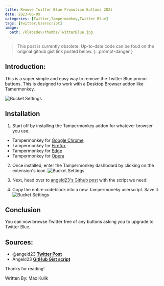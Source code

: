 ```yaml
---
title: Remove Twitter Blue Promotion Buttons 2023
date: 2023-06-09
categories: [Twitter,Tampermonkey,Twitter Blue]
tags: [Twitter,Userscript]
image:
  path: /klabsdev/thumbs/TwitterBlue.jpg
---
```


> This post is currently obsolete. Up-to-date code can be foud on the original github gist link posted below. 
{: .prompt-danger }

## Introduction: 
This is a super simple and easy way to remove the Twitter Blue promo buttons. This is designed to work with a Desktop Browser addon like Tamermonkey.

![Bucket Settings](/klabsdev/images/RemoveTwitterBlue.png)

## Installation

1) Start off by installing the Tampermonkey addon for whatever browser you use.

- Tampermonkey for [Google Chrome](https://chrome.google.com/webstore/detail/tampermonkey/dhdgffkkebhmkfjojejmpbldmpobfkfo)
- Tampermonkey for [Firefox](https://addons.mozilla.org/en-US/firefox/addon/tampermonkey/)
- Tampermonkey for [Edge](https://microsoftedge.microsoft.com/addons/detail/tampermonkey/iikmkjmpaadaobahmlepeloendndfphd)
- Tampermonkey for [Opera](https://addons.opera.com/en/extensions/details/tampermonkey-beta/)

2) Once installed, enter the Tampermonkey dashboard by clicking on the extension's icon.
![Bucket Settings](/klabsdev/images/RemoveTwitterBlue2.png) 

3) Next, head over to [angeld23's Github post](https://gist.github.com/angeld23/b01dd2ef14cd53fc3735fa88f68b7aef) with the script we need. 

4) Copy the entire codeblock into a new Tampermoneky userscript. Save it.
![Bucket Settings](/klabsdev/images/RemoveTwitterBlue3.png)

## Conclusion
You can now browse Twitter free of any buttons asking you to upgrade to Twitter Blue. 


## Sources: 

- @angeld23 [**Twitter Post**](https://twitter.com/angeld23_/status/1667687228066217984)
- Angeld23 [**GitHub Gist script**](https://gist.github.com/angeld23/b01dd2ef14cd53fc3735fa88f68b7aef)

Thanks for reading!

Written By: Max Kulik
